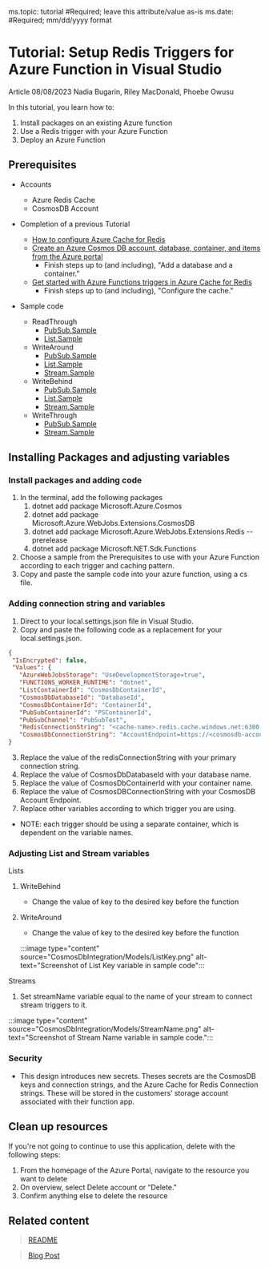 ms.topic: tutorial #Required; leave this attribute/value as-is
ms.date: #Required; mm/dd/yyyy format


# Tutorial: Setup Redis Triggers for Azure Function in Visual Studio
Article 08/08/2023 Nadia Bugarin, Riley MacDonald, Phoebe Owusu

In this tutorial, you learn how to:
1. Install packages on an existing Azure function
1. Use a Redis trigger with your Azure Function
1. Deploy an Azure Function


## Prerequisites
- Accounts
    - Azure Redis Cache 
   - CosmosDB Account
- Completion of a previous Tutorial
    - [How to configure Azure Cache for Redis](https://learn.microsoft.com/en-us/azure/azure-cache-for-redis/cache-configure)
    - [Create an Azure Cosmos DB account, database, container, and items from the Azure portal](https://learn.microsoft.com/en-us/azure/cosmos-db/nosql/quickstart-portal)
        - Finish steps up to (and including), "Add a database and a container."
    - [Get started with Azure Functions triggers in Azure Cache for Redis](https://learn.microsoft.com/en-us/azure/azure-cache-for-redis/cache-tutorial-functions-getting-started)
        - Finish steps up to (and including), "Configure the cache."

- Sample code
    - ReadThrough
        - [PubSub.Sample](samples/CosmosDbIntegtation/ReadThroughSamples/PubSubSample.cs)
        - [List.Sample](samples/CosmosDbIntegtation/ReadThroughSamples/ListSample.cs)
    - WriteAround
        - [PubSub.Sample](samples/CosmosDbIntegtation/WriteAroundSamples/PubSubSample.cs)
        - [List.Sample](samples/CosmosDbIntegtation/WriteAroundSamples/ListSample.cs)
        - [Stream.Sample](samples/CosmosDbIntegtation/WriteAroundSamples/StreamSample.cs)
    - WriteBehind
        - [PubSub.Sample](samples/CosmosDbIntegtation/WriteBehindSamples/PubSubSample.cs)
        - [List.Sample](samples/CosmosDbIntegtation/WriteBehindSamples/ListSample.cs)
        - [Stream.Sample](samples/CosmosDbIntegtation/WriteBehindSamples/StreamSample.cs)
    - WriteThrough
        - [PubSub.Sample](samples/CosmosDbIntegtation/WriteThroughSamples/PubSubSample.cs)
        - [Stream.Sample](samples/CosmosDbIntegtation/WriteThroughSamples/StreamSample.cs)

<!-- 6. Account sign in --------------------------------------------------------------------

Required: If you need to sign in to the portal to do the Tutorial, this H2 and link are required.

-->

<!--## Sign in to 
Home - Microsoft Azure
TODO: add your instructions-->

## Installing Packages and adjusting variables

### Install packages and adding code
1. In the terminal, add the following packages
    1. dotnet add package Microsoft.Azure.Cosmos
    1. dotnet add package Microsoft.Azure.WebJobs.Extensions.CosmosDB
    1. dotnet add package Microsoft.Azure.WebJobs.Extensions.Redis --prerelease
    1. dotnet add package Microsoft.NET.Sdk.Functions
1. Choose a sample from the Prerequisites to use with your Azure Function according to each trigger and caching pattern.
1. Copy and paste the sample code into your azure function, using a cs file.

### Adding connection string and variables
1. Direct to your local.settings.json file in Visual Studio.
2. Copy and paste the following code as a replacement for your local.settings.json.

 ```json
 {
  "IsEncrypted": false,
  "Values": {
    "AzureWebJobsStorage": "UseDevelopmentStorage=true",
    "FUNCTIONS_WORKER_RUNTIME": "dotnet",
    "ListContainerId": "CosmosDbContainerId",
    "CosmosDbDatabaseId": "DatabaseId",
    "CosmosDbContainerId": "ContainerId",
    "PubSubContainerId": "PSContainerId",
    "PubSubChannel": "PubSubTest",
    "RedisConnectionString": "<cache-name>.redis.cache.windows.net:6380,password=<access-key>,ssl=True,abortConnect=False,tiebreaker=",
    "CosmosDbConnectionString": "AccountEndpoint=https://<cosmosdb-account>.documents.azure.com:443/;AccountKey=<access-key>;"
 }
 ```
3.	Replace the value of the redisConnectionString with your primary connection string. 
4.	Replace the value of CosmosDbDatabaseId with your database name. 
5.	Replace the value of CosmosDbContainerId with your container name. 
6.	Replace the value of CosmosDBConnectionString with your CosmosDB Account Endpoint.
7. Replace other variables according to which trigger you are using.
* NOTE: each trigger should be using a separate container, which is dependent on the variable names.

### Adjusting List and Stream variables
Lists 
1.	WriteBehind
    - Change the value of key to the desired key before the function 
2.	WriteAround 
    - Change the value of key to the desired key before the function 

    :::image type="content" source="CosmosDbIntegration/Models/ListKey.png" alt-text="Screenshot of List Key variable in sample code":::
 
Streams 
1.	Set streamName variable equal to the name of your stream to connect stream triggers to it. 

:::image type="content" source="CosmosDbIntegration/Models/StreamName.png" alt-text="Screenshot of Stream Name variable in sample code.":::

### Security
* This design introduces new secrets. Theses secrets are the CosmosDB keys and connection strings, and the Azure Cache for Redis Connection strings. These will be stored in the customers’ storage account associated with their function app.

## Clean up resources

If you're not going to continue to use this application, delete
<resources> with the following steps:

1. From the homepage of the Azure Portal, navigate to the resource you want to delete
1. On overview, select Delete account or “Delete."
1. Confirm anything else to delete the resource


## Related content

> [README](article-concept.md)

> [Blog Post](article-concept.md)
